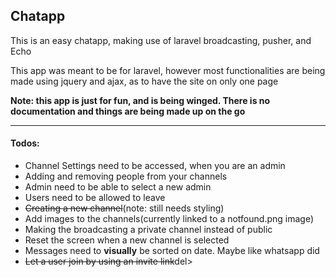 <h2>Chatapp</h2>
<p>This is an easy chatapp, making use of laravel broadcasting, pusher, and Echo</p>
<p>This app was meant to be for laravel, however most functionalities are being made using jquery and ajax, as to have the site on only one page </p>
<b>Note: this app is just for fun, and is being winged. There is no documentation and things are being made up on the go</b>

<hr/>

<h4>Todos:</h4>

<ul>
    <li>Channel Settings need to be accessed, when you are an admin</li>
    <li>Adding and removing people from your channels</li>
    <li>Admin need to be able to select a new admin</li>
    <li>Users need to be allowed to leave</li>
    <li><del>Creating a new channel</del>(note: still needs styling)</li>
    <li>Add images to the channels(currently linked to a notfound.png image)</li>
    <li>Making the broadcasting a private channel instead of public</li>
    <li>Reset the screen when a new channel is selected</li>
    <li>Messages need to <b>visually</b> be sorted on date. Maybe like whatsapp did</li>
    <li><del>Let a user join by using an invite link</del>del></li>
</ul>
